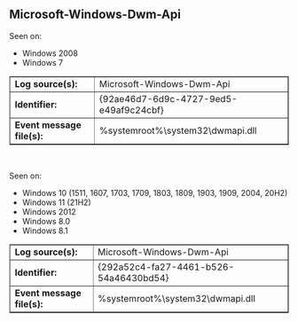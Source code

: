 ## Microsoft-Windows-Dwm-Api

Seen on:
* Windows 2008
* Windows 7

<table border="1" class="docutils">
  <tbody>
    <tr>
      <td><b>Log source(s):</b></td>
      <td>Microsoft-Windows-Dwm-Api</td>
    </tr>
    <tr>
      <td><b>Identifier:</b></td>
      <td>{92ae46d7-6d9c-4727-9ed5-e49af9c24cbf}</td>
    </tr>
    <tr>
      <td><b>Event message file(s):</b></td>
      <td>%systemroot%\system32\dwmapi.dll</td>
    </tr>
  </tbody>
</table>

&nbsp;

Seen on:
* Windows 10 (1511, 1607, 1703, 1709, 1803, 1809, 1903, 1909, 2004, 20H2)
* Windows 11 (21H2)
* Windows 2012
* Windows 8.0
* Windows 8.1

<table border="1" class="docutils">
  <tbody>
    <tr>
      <td><b>Log source(s):</b></td>
      <td>Microsoft-Windows-Dwm-Api</td>
    </tr>
    <tr>
      <td><b>Identifier:</b></td>
      <td>{292a52c4-fa27-4461-b526-54a46430bd54}</td>
    </tr>
    <tr>
      <td><b>Event message file(s):</b></td>
      <td>%systemroot%\system32\dwmapi.dll</td>
    </tr>
  </tbody>
</table>

&nbsp;

